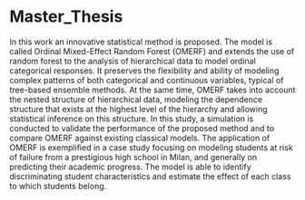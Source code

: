 # Master_Thesis
In this work an innovative statistical method is proposed. The model is called Ordinal Mixed-Effect Random Forest (OMERF) and extends the use of random forest
to the analysis of hierarchical data to model ordinal categorical responses.
It preserves the flexibility and ability of modeling complex patterns of both categorical and continuous variables, typical of tree-based ensemble methods.
At the same time, OMERF takes into account the nested structure of hierarchical data, modeling the dependence structure that exists at the highest level of the hierarchy and allowing statistical inference on this structure.
In this study, a simulation is conducted to validate the performance of the proposed method and to compare OMERF against existing classical models.
The application of OMERF is exemplified in a case study focusing on modeling students at risk of failure from a prestigious high school in Milan, and generally on predicting their academic progress. 
The model is able to identify discriminating student characteristics and estimate the effect of each class to which students belong.

